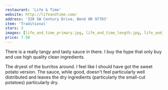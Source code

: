 ```yaml
---
restaurant: 'Life & Time'
website: http://lifeandtime.com/
address: '320 SW Century Drive, Bend OR 97703'
item: 'Traditional'
stars: 3
images: [life_and_time_primary.jpg, life_and_time_length.jpg, life_and_time_package.jpg]
price: 7.50
---
```


There is a really tangy and tasty sauce in there. I buy the hype that only buy and use high quality clean ingredients.

The dryest of the burritos around. I feel like I should have got the sweet potato version. The sauce, while good, doesn't feel particularly well distributed and leaves the dry ingredients (particularly the small-cut potatoes) particularly dry.
